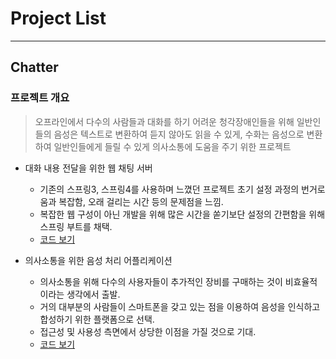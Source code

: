 ﻿# Project List
***

## Chatter

### 프로젝트 개요
>오프라인에서 다수의 사람들과 대화를 하기 어려운 청각장애인들을 위해 일반인들의 음성은 텍스트로 변환하여 듣지 않아도 읽을 수 있게, 수화는 음성으로 변환하여 일반인들에게 들릴 수 있게 의사소통에 도움을 주기 위한 프로젝트

* 대화 내용 전달을 위한 웹 채팅 서버
  - 기존의 스프링3, 스프링4를 사용하며 느꼈던 프로젝트 초기 설정 과정의 번거로움과 복잡함, 오래 걸리는 시간 등의 문제점을 느낌.
  - 복잡한 웹 구성이 아닌 개발을 위해 많은 시간을 쏟기보단 설정의 간편함을 위해 스프링 부트를 채택.
  - [코드 보기](https://github.com/jaylivkim/chatter_boot)

* 의사소통을 위한 음성 처리 어플리케이션
  - 의사소통을 위해 다수의 사용자들이 추가적인 장비를 구매하는 것이 비효율적이라는 생각에서 출발.
  - 거의 대부분의 사람들이 스마트폰을 갖고 있는 점을 이용하여 음성을 인식하고 합성하기 위한 플랫폼으로 선택.
  - 접근성 및 사용성 측면에서 상당한 이점을 가질 것으로 기대.
  - [코드 보기](https://github.com/jaylivkim/Chatter_andriod)